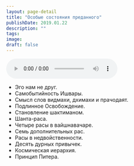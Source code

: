 ```yaml
---
layout: page-detail
title: "Особые состояния преданного"
publishDate: 2019.01.22
description: ""
tags:
image:
draft: false
---
```


<audio title="2019.01.22 - Особые состояния преданного.mp3" src="https://filer-api.advayta.org/v1.0/public/files/75517" controls=""></audio>

* Эго нам не друг.
* Самобытийность Ишвары.
* Смысл слов видмахи, дхимахи и прачодаят.
* Подлинное Освобождение.
* Становление шактиманом.
* Шанта-раса.
* Четыре расы в вайшнавачаре.
* Семь дополнительных рас.
* Расы в недвойственности.
* Десять дурных привычек.
* Космическая иерархия.
* Принцип Питера.

  
